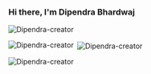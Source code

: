 ### Hi there, I'm Dipendra Bhardwaj


<p align="left"><img src="https://komarev.com/ghpvc/?username=Dipendra-creator" alt="Dipendra-creator"/> </p>

<p><img align="left" src="https://github-readme-stats.vercel.app/api/top-langs?username=Dipendra-creator&show_icons=true&locale=en&layout=compact" alt="Dipendra-creator" /></p>

<p>&nbsp;<img align="center" src="https://github-readme-stats.vercel.app/api?username=Dipendra-creator&show_icons=true&locale=en" alt="Dipendra-creator" /></p>

<p><img align="center" src="https://github-readme-streak-stats.herokuapp.com/?user=Dipendra-creator&" alt="Dipendra-creator" /></p>
